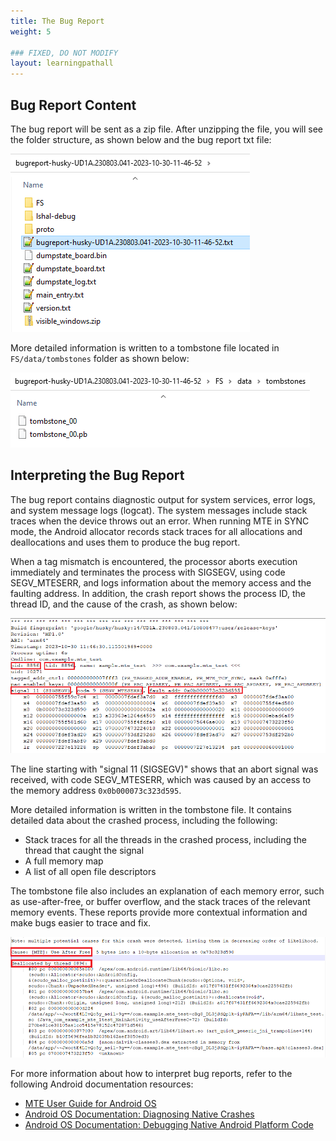 ```yaml
---
title: The Bug Report
weight: 5

### FIXED, DO NOT MODIFY
layout: learningpathall
---
```


## Bug Report Content
The bug report will be sent as a zip file. After unzipping the file, you will see the folder structure, as shown below and the bug report txt file:

![alt-text-2](pictures/10_unzipped_bug_report.png "Unzipped bug report file.")

More detailed information is written to a tombstone file located in `FS/data/tombstones` folder as shown below:

![alt-text-2](pictures/11_tombstone_filepath_in_bug_report.png "Tombstone file in bug report.")

## Interpreting the Bug Report

The bug report contains diagnostic output for system services, error logs, and system message logs (logcat). The system messages include stack traces when the device throws out an error. When running MTE in SYNC mode, the Android allocator records stack traces for all allocations and deallocations and uses them to produce the bug report.

When a tag mismatch is encountered, the processor aborts execution immediately and terminates the process with SIGSEGV, using code SEGV_MTESERR, and logs information about the memory access and the faulting address. In addition, the crash report shows the process ID, the thread ID, and the cause of the crash, as shown below:

![alt-text-2](pictures/12_header_of_tombstone_file.png "Header of tombstone file.")

The line starting with "signal 11 (SIGSEGV)" shows that an abort signal was received, with code SEGV_MTESERR, which was caused by an access to the memory address `0x0b000073c323d595`.

More detailed information is written in the tombstone file. It contains detailed data about the crashed process, including the following:
* Stack traces for all the threads in the crashed process, including the thread that caught the signal
* A full memory map
* A list of all open file descriptors

The tombstone file also includes an explanation of each memory error, such as use-after-free, or buffer overflow, and the stack traces of the relevant memory events. These reports provide more contextual information and make bugs easier to trace and fix.

![alt-text-2](pictures/13_tombstone_cause_of_memory_bug.png "Tombstone - cause of memory bug and output from the unwinder.")

For more information about how to interpret bug reports, refer to the following Android documentation resources:
* [MTE User Guide for Android OS](https://developer.arm.com/documentation/108035/latest/) 
* [Android OS Documentation: Diagnosing Native Crashes](https://source.android.com/docs/core/tests/debug/native-crash)
* [Android OS Documentation: Debugging Native Android Platform Code](https://source.android.com/docs/core/tests/debug)


